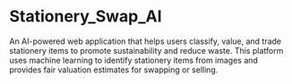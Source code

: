 # Stationery_Swap_AI
An AI-powered web application that helps users classify, value, and trade stationery items to promote sustainability and reduce waste. This platform uses machine learning to identify stationery items from images and provides fair valuation estimates for swapping or selling.
